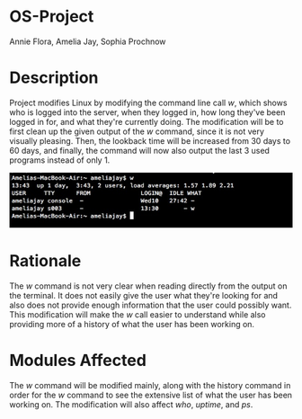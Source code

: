 # OS-Project
Annie Flora, Amelia Jay, Sophia Prochnow

# Description
Project modifies Linux by modifying the command line call *w*, which shows who is logged into the server, when they logged in, how long they've been logged in for, and what they're currently doing. The modification will be to first clean up the given output of the *w* command, since it is not very visually pleasing. Then, the lookback time will be increased from 30 days to 60 days, and finally, the command will now also output the last 3 used programs instead of only 1.

![alt text](https://github.com/stprochnow64/OS-Project/blob/master/Screen%20Shot%202019-02-14%20at%201.43.35%20PM.jpg)

# Rationale
The *w* command is not very clear when reading directly from the output on the terminal. It does not easily give the user what they're looking for and also does not provide enough information that the user could possibly want. This modification will make the *w* call easier to understand while also providing more of a history of what the user has been working on.

# Modules Affected
The *w* command will be modified mainly, along with the history command in order for the *w* command to see the extensive list of what the user has been working on. The modification will also affect *who*, *uptime*, and *ps*.
